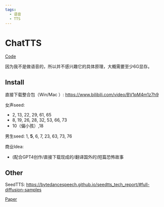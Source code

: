 ```yaml
---
tags:
  - 语音
  - TTS
---
```


# ChatTTS

[Code](https://github.com/2noise/ChatTTS)

因为我不是做语音的，所以并不感兴趣它的具体原理，大概需要至少6G显存。

## Install

直接下载整合包（Win/Mac ）: https://www.bilibili.com/video/BV1pM4m1z7h9

女声seed:
- 2, 13, 22, 29, 61, 65
- 8, 19, 26, 28, 32, 53, 66, 73
- 10（偏小孩）,18

男生seed:
1, **5**, 6, 7, 23, 63, 73, 76

商业Idea:
- (配合GPT4创作/直接下载现成的/翻译国外的)短篇恐怖故事

## Other
SeedTTS: https://bytedancespeech.github.io/seedtts_tech_report/#full-diffusion-samples

[Paper](https://arxiv.org/pdf/2406.02430)
